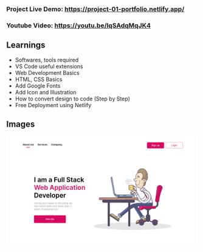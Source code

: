 ### Project Live Demo: https://project-01-portfolio.netlify.app/
### Youtube Video: https://youtu.be/IqSAdqMqJK4


## Learnings

- Softwares, tools required
- VS Code useful extensions
- Web Development Basics
- HTML, CSS Basics
- Add Google Fonts
- Add Icon and Illustration
- How to convert design to code (Step by Step)
- Free Deployment using Netlify

## Images

<img src="./design/project-01.png" />
